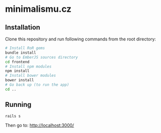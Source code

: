 # minimalismu.cz

## Installation

Clone this repository and run following commands from the root directory:

```sh
# Install RoR gems
bundle install
# Go to EmberJS sources directory
cd frontend
# Install npm modules
npm install
# Install bower modules
bower install
# Go back up (to run the app)
cd ..
```

## Running

```sh
rails s
```

Then go to: [http://localhost:3000/](http://localhost:3000/)
